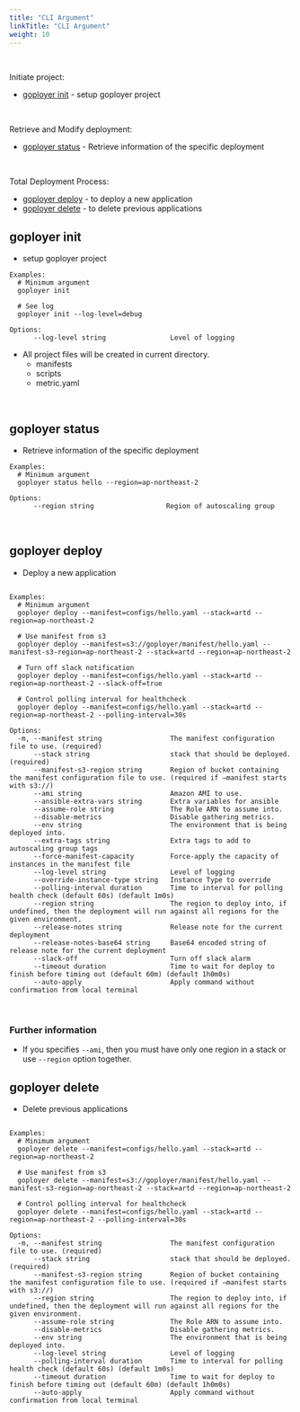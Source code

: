 ```yaml
---
title: "CLI Argument"
linkTitle: "CLI Argument"
weight: 10
---
```


<br>

Initiate project:
* [goployer init](#goployer-init) - setup goployer project

<br>

Retrieve and Modify deployment:
* [goployer status](#goployer-status) -  Retrieve information of the specific deployment

<br>

Total Deployment Process:
* [goployer deploy](#goployer-deploy) - to deploy a new application
* [goployer delete](#goployer-delete) - to delete previous applications

## goployer init
- setup goployer project
```
Examples:
  # Minimum argument
  goployer init

  # See log
  goployer init --log-level=debug

Options:
      --log-level string                Level of logging
```

- All project files will be created in current directory.
  - manifests
  - scripts
  - metric.yaml
<br>


## goployer status
-  Retrieve information of the specific deployment
```
Examples:
  # Minimum argument
  goployer status hello --region=ap-northeast-2

Options:
      --region string                  Region of autoscaling group
```
<br>

## goployer deploy
- Deploy a new application

```

Examples:
  # Minimum argument
  goployer deploy --manifest=configs/hello.yaml --stack=artd --region=ap-northeast-2

  # Use manifest from s3
  goployer deploy --manifest=s3://goployer/manifest/hello.yaml --manifest-s3-region=ap-northeast-2 --stack=artd --region=ap-northeast-2

  # Turn off slack notification
  goployer deploy --manifest=configs/hello.yaml --stack=artd --region=ap-northeast-2 --slack-off=true

  # Control polling interval for healthcheck
  goployer deploy --manifest=configs/hello.yaml --stack=artd --region=ap-northeast-2 --polling-interval=30s

Options:
  -m, --manifest string                 The manifest configuration file to use. (required)
      --stack string                    stack that should be deployed.(required)
      --manifest-s3-region string       Region of bucket containing the manifest configuration file to use. (required if –manifest starts with s3://)
      --ami string                      Amazon AMI to use.
      --ansible-extra-vars string       Extra variables for ansible
      --assume-role string              The Role ARN to assume into.
      --disable-metrics                 Disable gathering metrics.
      --env string                      The environment that is being deployed into.
      --extra-tags string               Extra tags to add to autoscaling group tags
      --force-manifest-capacity         Force-apply the capacity of instances in the manifest file
      --log-level string                Level of logging
      --override-instance-type string   Instance Type to override
      --polling-interval duration       Time to interval for polling health check (default 60s) (default 1m0s)
      --region string                   The region to deploy into, if undefined, then the deployment will run against all regions for the given environment.
      --release-notes string            Release note for the current deployment
      --release-notes-base64 string     Base64 encoded string of release note for the current deployment
      --slack-off                       Turn off slack alarm
      --timeout duration                Time to wait for deploy to finish before timing out (default 60m) (default 1h0m0s)
      --auto-apply                      Apply command without confirmation from local terminal
```
<br>

### Further information
* If you specifies `--ami`, then you must have only one region in a stack or use `--region` option together.

## goployer delete
- Delete previous applications
```

Examples:
  # Minimum argument
  goployer delete --manifest=configs/hello.yaml --stack=artd --region=ap-northeast-2

  # Use manifest from s3
  goployer delete --manifest=s3://goployer/manifest/hello.yaml --manifest-s3-region=ap-northeast-2 --stack=artd --region=ap-northeast-2

  # Control polling interval for healthcheck
  goployer delete --manifest=configs/hello.yaml --stack=artd --region=ap-northeast-2 --polling-interval=30s

Options:
  -m, --manifest string                 The manifest configuration file to use. (required)
      --stack string                    stack that should be deployed.(required)
      --manifest-s3-region string       Region of bucket containing the manifest configuration file to use. (required if –manifest starts with s3://)
      --region string                   The region to deploy into, if undefined, then the deployment will run against all regions for the given environment.
      --assume-role string              The Role ARN to assume into.
      --disable-metrics                 Disable gathering metrics.
      --env string                      The environment that is being deployed into.
      --log-level string                Level of logging
      --polling-interval duration       Time to interval for polling health check (default 60s) (default 1m0s)
      --timeout duration                Time to wait for deploy to finish before timing out (default 60m) (default 1h0m0s)
      --auto-apply                      Apply command without confirmation from local terminal
```
<br>

